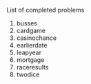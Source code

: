 List of completed problems

1. busses
2. cardgame
3. casinochance
4. earlierdate
5. leapyear
6. mortgage
7. raceresults
8. twodice
